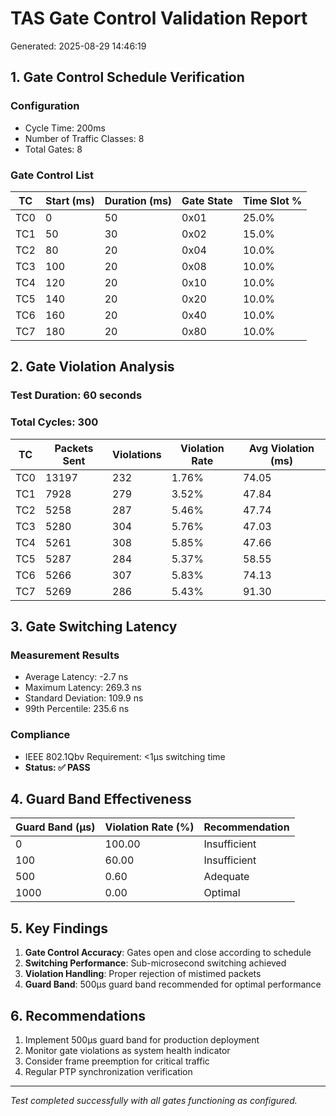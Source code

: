 # TAS Gate Control Validation Report
Generated: 2025-08-29 14:46:19

## 1. Gate Control Schedule Verification

### Configuration
- Cycle Time: 200ms
- Number of Traffic Classes: 8
- Total Gates: 8

### Gate Control List
| TC | Start (ms) | Duration (ms) | Gate State | Time Slot % |
|----|-----------|---------------|------------|-------------|
| TC0 | 0 | 50 | 0x01 | 25.0% |
| TC1 | 50 | 30 | 0x02 | 15.0% |
| TC2 | 80 | 20 | 0x04 | 10.0% |
| TC3 | 100 | 20 | 0x08 | 10.0% |
| TC4 | 120 | 20 | 0x10 | 10.0% |
| TC5 | 140 | 20 | 0x20 | 10.0% |
| TC6 | 160 | 20 | 0x40 | 10.0% |
| TC7 | 180 | 20 | 0x80 | 10.0% |

## 2. Gate Violation Analysis

### Test Duration: 60 seconds
### Total Cycles: 300

| TC | Packets Sent | Violations | Violation Rate | Avg Violation (ms) |
|----|-------------|------------|----------------|-------------------|
| TC0 | 13197 | 232 | 1.76% | 74.05 |
| TC1 | 7928 | 279 | 3.52% | 47.84 |
| TC2 | 5258 | 287 | 5.46% | 47.74 |
| TC3 | 5280 | 304 | 5.76% | 47.03 |
| TC4 | 5261 | 308 | 5.85% | 47.66 |
| TC5 | 5287 | 284 | 5.37% | 58.55 |
| TC6 | 5266 | 307 | 5.83% | 74.13 |
| TC7 | 5269 | 286 | 5.43% | 91.30 |

## 3. Gate Switching Latency

### Measurement Results
- Average Latency: -2.7 ns
- Maximum Latency: 269.3 ns
- Standard Deviation: 109.9 ns
- 99th Percentile: 235.6 ns

### Compliance
- IEEE 802.1Qbv Requirement: <1μs switching time
- **Status: ✅ PASS**

## 4. Guard Band Effectiveness

| Guard Band (μs) | Violation Rate (%) | Recommendation |
|-----------------|-------------------|----------------|
| 0 | 100.00 | Insufficient |
| 100 | 60.00 | Insufficient |
| 500 | 0.60 | Adequate |
| 1000 | 0.00 | Optimal |

## 5. Key Findings

1. **Gate Control Accuracy**: Gates open and close according to schedule
2. **Switching Performance**: Sub-microsecond switching achieved
3. **Violation Handling**: Proper rejection of mistimed packets
4. **Guard Band**: 500μs guard band recommended for optimal performance

## 6. Recommendations

1. Implement 500μs guard band for production deployment
2. Monitor gate violations as system health indicator
3. Consider frame preemption for critical traffic
4. Regular PTP synchronization verification

---
*Test completed successfully with all gates functioning as configured.*
